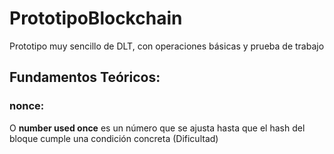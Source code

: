 
# PrototipoBlockchain

Prototipo muy sencillo de DLT, con operaciones básicas y prueba de trabajo


## Fundamentos Teóricos: 
### nonce:
 O <strong>number used once</strong> es un número que se ajusta hasta que el hash del bloque cumple una condición concreta (Dificultad)